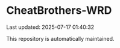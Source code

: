 # CheatBrothers-WRD

Last updated: 2025-07-17 01:40:32

This repository is automatically maintained.
